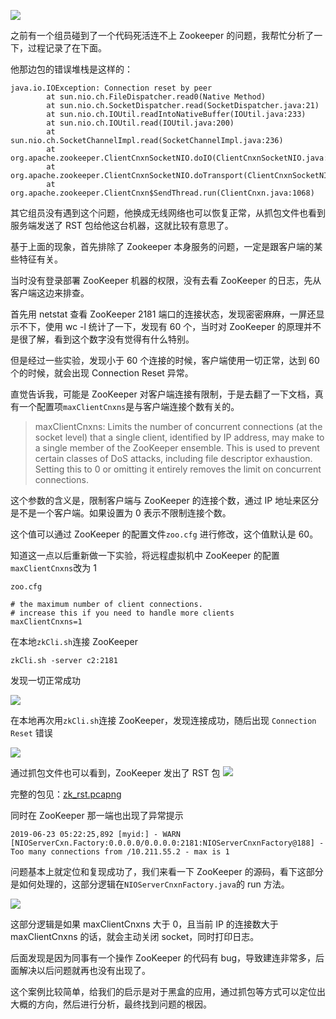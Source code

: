 ![](https://p1-jj.byteimg.com/tos-cn-i-t2oaga2asx/gold-user-assets/2019/6/24/16b86ce0f3dfb74b~tplv-t2oaga2asx-jj-mark:1600:0:0:0:q75.image#?w=959&h=259&s=98809&e=jpg&b=d22b30)

之前有一个组员碰到了一个代码死活连不上 Zookeeper 的问题，我帮忙分析了一下，过程记录了在下面。

他那边包的错误堆栈是这样的：

    java.io.IOException: Connection reset by peer
            at sun.nio.ch.FileDispatcher.read0(Native Method)
            at sun.nio.ch.SocketDispatcher.read(SocketDispatcher.java:21)
            at sun.nio.ch.IOUtil.readIntoNativeBuffer(IOUtil.java:233)
            at sun.nio.ch.IOUtil.read(IOUtil.java:200)
            at sun.nio.ch.SocketChannelImpl.read(SocketChannelImpl.java:236)
            at org.apache.zookeeper.ClientCnxnSocketNIO.doIO(ClientCnxnSocketNIO.java:68)
            at org.apache.zookeeper.ClientCnxnSocketNIO.doTransport(ClientCnxnSocketNIO.java:355)
            at org.apache.zookeeper.ClientCnxn$SendThread.run(ClientCnxn.java:1068)
    

其它组员没有遇到这个问题，他换成无线网络也可以恢复正常，从抓包文件也看到服务端发送了 RST 包给他这台机器，这就比较有意思了。

基于上面的现象，首先排除了 Zookeeper 本身服务的问题，一定是跟客户端的某些特征有关。

当时没有登录部署 ZooKeeper 机器的权限，没有去看 ZooKeeper 的日志，先从客户端这边来排查。

首先用 netstat 查看 ZooKeeper 2181 端口的连接状态，发现密密麻麻，一屏还显示不下，使用 wc -l 统计了一下，发现有 60 个，当时对 ZooKeeper 的原理并不是很了解，看到这个数字没有觉得有什么特别。

但是经过一些实验，发现小于 60 个连接的时候，客户端使用一切正常，达到 60 个的时候，就会出现 Connection Reset 异常。

直觉告诉我，可能是 ZooKeeper 对客户端连接有限制，于是去翻了一下文档，真有一个配置项`maxClientCnxns`是与客户端连接个数有关的。

> maxClientCnxns: Limits the number of concurrent connections (at the socket level) that a single client, identified by IP address, may make to a single member of the ZooKeeper ensemble. This is used to prevent certain classes of DoS attacks, including file descriptor exhaustion. Setting this to 0 or omitting it entirely removes the limit on concurrent connections.

这个参数的含义是，限制客户端与 ZooKeeper 的连接个数，通过 IP 地址来区分是不是一个客户端。如果设置为 0 表示不限制连接个数。

这个值可以通过 ZooKeeper 的配置文件`zoo.cfg` 进行修改，这个值默认是 60。

知道这一点以后重新做一下实验，将远程虚拟机中 ZooKeeper 的配置 `maxClientCnxns`改为 1

    zoo.cfg
    
    # the maximum number of client connections.
    # increase this if you need to handle more clients
    maxClientCnxns=1
    

在本地`zkCli.sh`连接 ZooKeeper

    zkCli.sh -server c2:2181
    

发现一切正常成功

![](https://p1-jj.byteimg.com/tos-cn-i-t2oaga2asx/gold-user-assets/2019/6/24/16b87cb3f6189b51~tplv-t2oaga2asx-jj-mark:1600:0:0:0:q75.image#?w=1400&h=458&s=185731&e=jpg&b=010101)

在本地再次用`zkCli.sh`连接 ZooKeeper，发现连接成功，随后出现 `Connection Reset` 错误

![](https://p1-jj.byteimg.com/tos-cn-i-t2oaga2asx/gold-user-assets/2019/6/24/16b87cb3f630a2ea~tplv-t2oaga2asx-jj-mark:1600:0:0:0:q75.image#?w=1382&h=970&s=562160&e=jpg&b=010101)

通过抓包文件也可以看到，ZooKeeper 发出了 RST 包 ![](https://p1-jj.byteimg.com/tos-cn-i-t2oaga2asx/gold-user-assets/2019/6/24/16b87cb3f6260d68~tplv-t2oaga2asx-jj-mark:1600:0:0:0:q75.image#?w=2244&h=342&s=280403&e=jpg&b=ededed)

完整的包见：[zk\_rst.pcapng](https://github.com/arthur-zhang/tcp_ebook/blob/master/tcp_case/zk_rst.pcapng "https://github.com/arthur-zhang/tcp_ebook/blob/master/tcp_case/zk_rst.pcapng")

同时在 ZooKeeper 那一端也出现了异常提示

    2019-06-23 05:22:25,892 [myid:] - WARN  [NIOServerCxn.Factory:0.0.0.0/0.0.0.0:2181:NIOServerCnxnFactory@188] - Too many connections from /10.211.55.2 - max is 1
    

问题基本上就定位和复现成功了，我们来看一下 ZooKeeper 的源码，看下这部分是如何处理的，这部分逻辑在`NIOServerCnxnFactory.java`的 run 方法。

![](https://p1-jj.byteimg.com/tos-cn-i-t2oaga2asx/gold-user-assets/2019/6/24/16b87cb3f7d7ce8b~tplv-t2oaga2asx-jj-mark:1600:0:0:0:q75.image#?w=1922&h=846&s=341753&e=jpg&b=2c2c2c)

这部分逻辑是如果 maxClientCnxns 大于 0，且当前 IP 的连接数大于 maxClientCnxns 的话，就会主动关闭 socket，同时打印日志。

后面发现是因为同事有一个操作 ZooKeeper 的代码有 bug，导致建连非常多，后面解决以后问题就再也没有出现了。

这个案例比较简单，给我们的启示是对于黑盒的应用，通过抓包等方式可以定位出大概的方向，然后进行分析，最终找到问题的根因。
